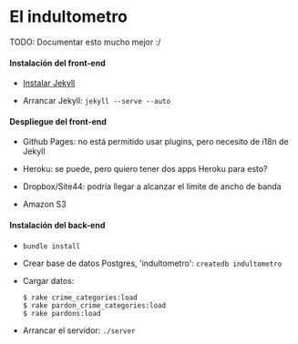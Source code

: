 El indultometro 
============

TODO: Documentar esto mucho mejor :/

#### Instalación del front-end

 * [Instalar Jekyll][1]
        
 * Arrancar Jekyll: `jekyll --serve --auto`

[1]: http://jekyllbootstrap.com/usage/jekyll-quick-start.html

#### Despliegue del front-end

 * Github Pages: no está permitido usar plugins, pero necesito de i18n de Jekyll
 
 * Heroku: se puede, pero quiero tener dos apps Heroku para esto?
 
 * Dropbox/Site44: podría llegar a alcanzar el límite de ancho de banda
 
 * Amazon S3

#### Instalación del back-end

 * `bundle install`
 
 * Crear base de datos Postgres, 'indultometro': `createdb indultometro`
 
 * Cargar datos: 

       $ rake crime_categories:load
       $ rake pardon_crime_categories:load
       $ rake pardons:load
 
 * Arrancar el servidor: `./server`